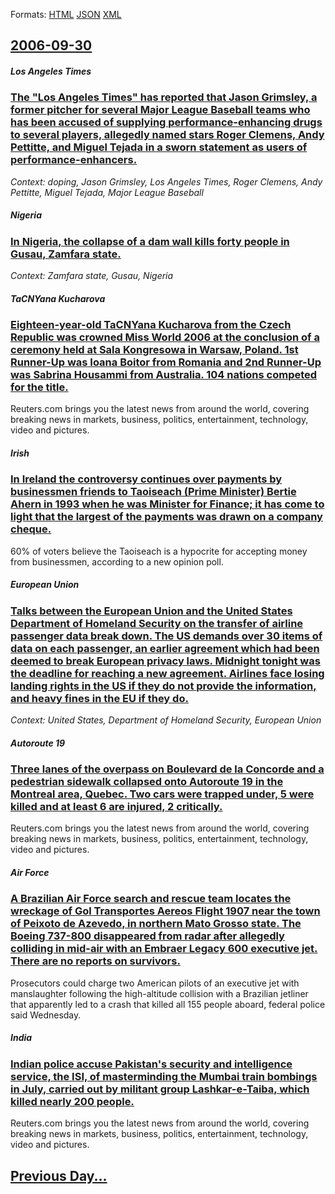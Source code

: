 
Formats: [HTML](2006/09/30/index.html)  [JSON](2006/09/30/index.json)  [XML](2006/09/30/index.xml)  

## [2006-09-30](/news/2006/09/30/index.md)

##### Los Angeles Times
### [ The "Los Angeles Times" has reported that Jason Grimsley, a former pitcher for several Major League Baseball teams who has been accused of supplying performance-enhancing drugs to several players, allegedly named stars Roger Clemens, Andy Pettitte, and Miguel Tejada in a sworn statement as users of performance-enhancers. ](/news/2006/09/30/the-los-angeles-times-has-reported-that-jason-grimsley-a-former-pitcher-for-several-major-league-baseball-teams-who-has-been-accused-of.md)
_Context: doping, Jason Grimsley, Los Angeles Times, Roger Clemens, Andy Pettitte, Miguel Tejada, Major League Baseball_

##### Nigeria
### [ In Nigeria, the collapse of a dam wall kills forty people in Gusau, Zamfara state. ](/news/2006/09/30/in-nigeria-the-collapse-of-a-dam-wall-kills-forty-people-in-gusau-zamfara-state.md)
_Context: Zamfara state, Gusau, Nigeria_

##### TaCNYana Kucharova
### [ Eighteen-year-old TaCNYana Kucharova from the Czech Republic was crowned Miss World 2006 at the conclusion of a ceremony held at Sala Kongresowa in Warsaw, Poland. 1st Runner-Up was Ioana Boitor from Romania and 2nd Runner-Up was Sabrina Housammi from Australia. 104 nations competed for the title. ](/news/2006/09/30/eighteen-year-old-taacnya-na-kuchaaova-from-the-czech-republic-was-crowned-miss-world-2006-at-the-conclusion-of-a-ceremony-held-at-sala-k.md)
Reuters.com brings you the latest news from around the world, covering breaking news in markets, business, politics, entertainment, technology, video and pictures.

##### Irish
### [ In Ireland the controversy continues over payments by businessmen friends to Taoiseach (Prime Minister) Bertie Ahern in 1993 when he was Minister for Finance; it has come to light that the largest of the payments was drawn on a company cheque. ](/news/2006/09/30/in-ireland-the-controversy-continues-over-payments-by-businessmen-friends-to-taoiseach-prime-minister-bertie-ahern-in-1993-when-he-was-mi.md)
60% of voters believe the Taoiseach is a hypocrite for accepting money from businessmen, according to a new opinion poll.

##### European Union
### [ Talks between the European Union and the United States Department of Homeland Security on the transfer of airline passenger data break down. The US demands over 30 items of data on each passenger, an earlier agreement which had been deemed to break European privacy laws. Midnight tonight was the deadline for reaching a new agreement. Airlines face losing landing rights in the US if they do not provide the information, and heavy fines in the EU if they do. ](/news/2006/09/30/talks-between-the-european-union-and-the-united-states-department-of-homeland-security-on-the-transfer-of-airline-passenger-data-break-down.md)
_Context: United States, Department of Homeland Security, European Union_

##### Autoroute 19
### [ Three lanes of the overpass on Boulevard de la Concorde and a pedestrian sidewalk collapsed onto Autoroute 19 in the Montreal area, Quebec. Two cars were trapped under, 5 were killed and at least 6 are injured, 2 critically. ](/news/2006/09/30/three-lanes-of-the-overpass-on-boulevard-de-la-concorde-and-a-pedestrian-sidewalk-collapsed-onto-autoroute-19-in-the-montreal-area-quebec.md)
Reuters.com brings you the latest news from around the world, covering breaking news in markets, business, politics, entertainment, technology, video and pictures.

##### Air Force
### [ A Brazilian Air Force search and rescue team locates the wreckage of Gol Transportes Aereos Flight 1907 near the town of Peixoto de Azevedo, in northern Mato Grosso state. The Boeing 737-800 disappeared from radar after allegedly colliding in mid-air with an Embraer Legacy 600 executive jet. There are no reports on survivors. ](/news/2006/09/30/a-brazilian-air-force-search-and-rescue-team-locates-the-wreckage-of-gol-transportes-aa-c-reos-flight-1907-near-the-town-of-peixoto-de-azeved.md)
Prosecutors could charge two American pilots of an executive jet with manslaughter following the high-altitude collision with a Brazilian jetliner that apparently led to a crash that killed all 155 people aboard, federal police said Wednesday.

##### India
### [ Indian police accuse Pakistan's security and intelligence service, the ISI, of masterminding the Mumbai train bombings in July, carried out by militant group Lashkar-e-Taiba, which killed nearly 200 people. ](/news/2006/09/30/indian-police-accuse-pakistan-s-security-and-intelligence-service-the-isi-of-masterminding-the-mumbai-train-bombings-in-july-carried-out.md)
Reuters.com brings you the latest news from around the world, covering breaking news in markets, business, politics, entertainment, technology, video and pictures.

## [Previous Day...](/news/2006/09/29/index.md)

